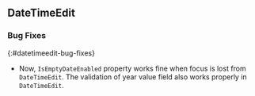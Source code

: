 ## DateTimeEdit

### Bug Fixes
{:#datetimeedit-bug-fixes}

* Now, `IsEmptyDateEnabled` property works fine when focus is lost from `DateTimeEdit`. The validation of year value field also works properly in `DateTimeEdit`.
